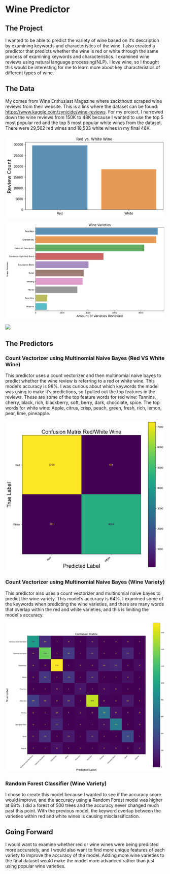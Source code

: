 # Wine Predictor

## The Project

I wanted to be able to predict the variety of wine based on it’s description by examining keywords and characteristics of the wine. I also created a predictor that predicts whether the wine is red or white through the same process of examining keywords and characteristics. I examined wine reviews using natural language processing(NLP). I love wine, so I thought this would be interesting for me to learn more about key characteristics of different types of wine. 


## The Data

My comes from Wine Enthusiast Magazine where zackthoutt scraped wine reviews from their website. This is a link where the dataset can be found: https://www.kaggle.com/zynicide/wine-reviews. For my project, I narrowed down the wine reviews from 150K to 48K because I wanted to use the top 5 most popular red and the top 5 most popular white wines from the dataset. There were 29,562 red wines and 18,533 white wines in my final 48K. 

![](images/red_vs_white.png)

![](images/wine_varieties.png)

![](images/countries/png)

## The Predictors

### Count Vectorizer using Multinomial Naive Bayes (Red VS White Wine)

This predictor uses a count vectorizer and then multinomial naive bayes to predict whether the wine review is referring to a red or white wine. This model’s accuracy is 98%. I was curious about which keywords the model was using to make it’s predictions, so I pulled out the top features in the reviews. These are some of the top feature words for red wine: Tannins, cherry, black, rich, blackberry, soft, berry, dark, chocolate, spice. 
The top words for white wine: Apple, citrus, crisp, peach, green, fresh, rich, lemon, pear, lime, pineapple.

![](images/heat_map_red_vs_white.png)


### Count Vectorizer using Multinomial Naive Bayes (Wine Variety)

This predictor also uses a count vectorizer and multinomial naive bayes to predict the wine variety. This model’s accuracy is 64%. I examined some of the keywords when predicting the wine varieties, and there are many words that overlap within the red and white varieties, and this is limiting the model's accuracy. 

![](images/heat_map_variety_predictor.png)



### Random Forest Classifier (Wine Variety)

I chose to create this model because I wanted to see if the accuracy score would improve, and the accuracy using a Random Forest model was higher at 68%. I did a forest of 500 trees and the accuracy never changed much past this point. With the previous model, the keyword overlap between the varieties within red and white wines is causing misclassification. 


## Going Forward


I would want to examine whether red or wine wines were being predicted more accurately, and I would also want to find more unique features of each variety to improve the accuracy of the model. Adding more wine varieties to the final dataset would make the model more advanced rather than just using popular wine varieties. 